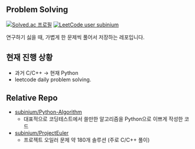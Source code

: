 ## Problem Solving

[![Solved.ac 프로필](http://mazassumnida.wtf/api/generate_badge?boj=subinium)](https://solved.ac/subinium)
[![LeetCode user subinium](https://img.shields.io/badge/dynamic/json?style=flat&labelColor=black&color=%23ffa116&label=Solved&query=solvedOverTotal&url=https%3A%2F%2Fleetcode-badge.vercel.app%2Fapi%2Fusers%2Fsubinium&logo=leetcode&logoColor=yellow)](https://leetcode.com/subinium/)

연구하기 싫을 때, 가볍게 한 문제씩 풀어서 저장하는 레포입니다.

## 현재 진행 상황

- 과거 C/C++ -> 현재 Python
- leetcode daily problem solving.

## Relative Repo

- [subinium/Python-Algorithm](https://github.com/subinium/Python-Algorithm)
  - 대표적으로 코딩테스트에서 쓸만한 알고리즘을 Python으로 이쁘게 작성한 코드
- [subinium/ProjectEuler](https://github.com/subinium/ProjectEuler)
  - 프로젝트 오일러 문제 약 180개 솔루션 (주로 C/C++ 풀이)